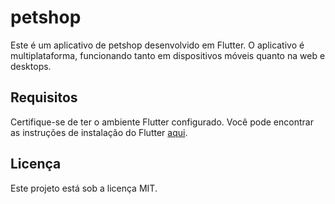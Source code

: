 # petshop

Este é um aplicativo de petshop desenvolvido em Flutter. O aplicativo é multiplataforma, funcionando tanto em dispositivos móveis quanto na web e desktops.

## Requisitos

Certifique-se de ter o ambiente Flutter configurado. Você pode encontrar as instruções de instalação do Flutter [aqui](https://flutter.dev).

## Licença

Este projeto está sob a licença MIT.